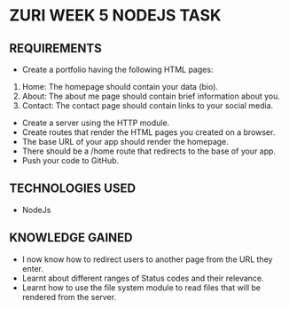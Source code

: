 ﻿# ZURI WEEK 5 NODEJS TASK

## REQUIREMENTS

- Create a portfolio having the following HTML pages:
1. Home: The homepage should contain your data (bio).
2. About: The about me page should contain brief information about you.
3. Contact: The contact page should contain links to your social media.

- Create a server using the HTTP module.
- Create routes that render the HTML pages you created on a browser.
- The base URL of your app should render the homepage.
- There should be a /home route that redirects to the base of your app.
- Push your code to GitHub.

## TECHNOLOGIES USED
- NodeJs

## KNOWLEDGE GAINED
- I now know how to redirect users to another page from the URL they enter.
- Learnt about different ranges of Status codes and their relevance.
- Learnt how to use the file system module to read files that will be rendered from the server.

